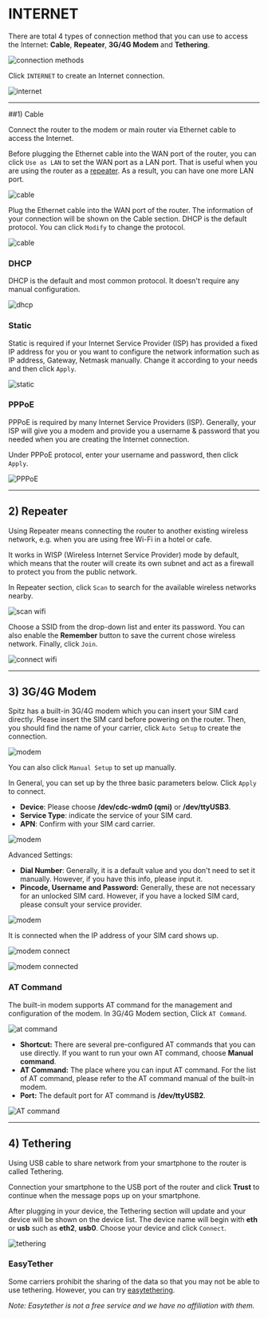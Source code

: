 # INTERNET

There are total 4 types of connection method that you can use to access the Internet: **Cable**, **Repeater**, **3G/4G Modem** and **Tethering**.

![connection methods](https://static.gl-inet.com/docs/en/3/setup/spitz/internet/4ways.jpg)

Click `INTERNET` to create an Internet connection.

![internet](https://static.gl-inet.com/docs/en/3/setup/spitz/internet/internet.jpg)



---

##1) Cable

Connect the router to the modem or main router via Ethernet cable to access the Internet. 

Before plugging the Ethernet cable into the WAN port of the router, you can click `Use as LAN` to set the WAN port as a LAN port. That is useful when you are using the router as a [repeater](internet#2-repeater). As a result, you can have one more LAN port.

![cable](https://static.gl-inet.com/docs/en/3/setup/spitz/internet/cable.jpg)



Plug the Ethernet cable into the WAN port of the router. The information of your connection will be shown on the Cable section. DHCP is the default protocol. You can click `Modify` to change the protocol.

![cable](https://static.gl-inet.com/docs/en/3/setup/spitz/internet/dhcp_page.jpg)



### DHCP

DHCP is the default and most common protocol. It doesn't require any manual configuration.

![dhcp](https://static.gl-inet.com/docs/en/3/setup/spitz/internet/dhcp.jpg)



### Static

Static is required if your Internet Service Provider (ISP) has provided a fixed IP address for you or you want to configure the network information such as IP address, Gateway, Netmask manually. Change it according to your needs and then click `Apply`.

![static](https://static.gl-inet.com/docs/en/3/setup/spitz/internet/static.jpg)



### PPPoE

PPPoE is required by many Internet Service Providers (ISP). Generally, your ISP will give you a modem and provide you a username & password that you needed when you are creating the Internet connection.

Under PPPoE protocol, enter your username and password, then click `Apply`.

![PPPoE](https://static.gl-inet.com/docs/en/3/setup/spitz/internet/pppoe_page.jpg)



---

## 2) Repeater

Using Repeater means connecting the router to another existing wireless network, e.g. when you are using free Wi-Fi in a hotel or cafe.

It works in WISP (Wireless Internet Service Provider) mode by default, which means that the router will create its own subnet and act as a firewall to protect you from the public network.

In Repeater section, click `Scan` to search for the available wireless networks nearby.

![scan wifi](https://static.gl-inet.com/docs/en/3/setup/spitz/internet/wisp1.jpg)



Choose a SSID from the drop-down list and enter its password. You can also enable the **Remember** button to save the current chose wireless network. Finally, click `Join`.

![connect wifi](https://static.gl-inet.com/docs/en/3/setup/spitz/internet/wisp2.jpg)



---

## 3) 3G/4G Modem

Spitz has a built-in 3G/4G modem which you can insert your SIM card directly. Please insert the SIM card before powering on the router. Then, you should find the name of your carrier, click `Auto Setup` to create the connection.

![modem](https://static.gl-inet.com/docs/en/3/setup/spitz/internet/modem1.jpg)



You can also click `Manual Setup` to set up manually.

In General, you can set up by the three basic parameters below. Click `Apply` to connect.

- **Device**: Please choose **/dev/cdc-wdm0 (qmi)** or **/dev/ttyUSB3**.
- **Service Type**: indicate the service of your SIM card.
- **APN**: Confirm with your SIM card carrier.

![modem](https://static.gl-inet.com/docs/en/3/setup/spitz/internet/modem2.jpg)

Advanced Settings:

- **Dial Number**: Generally, it is a default value and you don't need to set it manually. However, if you have this info, please input it.
- **Pincode, Username and Password:** Generally, these are not necessary for an unlocked SIM card. However, if you have a locked SIM card, please consult your service provider.

![modem](https://static.gl-inet.com/docs/en/3/setup/spitz/internet/modem5.jpg)



It is connected when the IP address of your SIM card shows up.

![modem connect](https://static.gl-inet.com/docs/en/3/setup/spitz/internet/modem3.jpg)

![modem connected](https://static.gl-inet.com/docs/en/3/setup/spitz/internet/modem4.jpg)



### AT Command

The built-in modem supports AT command for the management and configuration of the modem. In 3G/4G Modem section, Click `AT Command`.

![at command](https://static.gl-inet.com/docs/en/3/setup/spitz/internet/modem2.jpg)



- **Shortcut:** There are several pre-configured AT commands that you can use directly. If you want to run your own AT command, choose **Manual command**.
- **AT Command:** The place where you can input AT command. For the list of AT command, please refer to the AT command manual of the built-in modem.
- **Port:** The default port for AT command is **/dev/ttyUSB2**.

![AT command](https://static.gl-inet.com/docs/en/3/setup/spitz/internet/at_command.jpg)



---

## 4) Tethering

Using USB cable to share network from your smartphone to the router is called Tethering.

Connection your smartphone to the USB port of the router and click **Trust** to continue when the message pops up on your smartphone.

After plugging in your device, the Tethering section will update and your device will be shown on the device list. The device name will begin with **eth** or **usb** such as **eth2**, **usb0**. Choose your device and click `Connect`.

![tethering](https://static.gl-inet.com/docs/en/3/setup/spitz/internet/tethering.jpg)



### EasyTether

Some carriers prohibit the sharing of the data so that you may not be able to use tethering. However, you can try [easytethering](/app/tether.md). 

*Note: Easytether is not a free service and we have no affiliation with them.*

